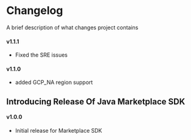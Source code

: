 # Changelog

A brief description of what changes project contains

#### v1.1.1

- Fixed the SRE issues

#### v1.1.0

- added GCP_NA region support

## Introducing Release Of Java Marketplace SDK

#### v1.0.0

- Initial release for Marketplace SDK